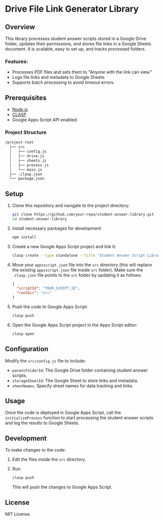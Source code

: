 # Drive File Link Generator Library

## Overview
This library processes student answer scripts stored in a Google Drive folder, updates their permissions, and stores file links in a Google Sheets document. It is scalable, easy to set up, and tracks processed folders.

### Features:
- Processes PDF files and sets them to "Anyone with the link can view."
- Logs file links and metadata to Google Sheets.
- Supports batch processing to avoid timeout errors.

## Prerequisites

- [Node.js](https://nodejs.org/)
- [CLASP](https://github.com/google/clasp)
- Google Apps Script API enabled.

### Project Structure

```md
/project-root
  ├── src
  │   ├── config.js
  │   ├── drive.js
  │   ├── sheets.js
  │   ├── process.js
  │   └── main.js
  ├── .clasp.json
  └── package.json
```


## Setup

1. Clone this repository and navigate to the project directory:
   ```bash
   git clone https://github.com/your-repo/student-answer-library.git
   cd student-answer-library
   ```

2. Install necessary packages for development
    ```bash
    npm install
    ```


3. Create a new Google Apps Script project and link it:
   ```bash
   clasp create --type standalone --title "Student Answer Script Library"
   ```


4. Move your `appsscript.json` file into the `src` directory (this will replace the existing `appsscript.json` file inside `src` folder). Make sure the `.clasp.json` file points to the `src` folder by updating it as follows:

   ```json
   {
     "scriptId": "YOUR_SCRIPT_ID",
     "rootDir": "src"
   }
   ```

5. Push the code to Google Apps Script:
   ```bash
   clasp push
   ```

6. Open the Google Apps Script project in the Apps Script editor:
   ```bash
   clasp open
   ```

## Configuration

Modify the `src/config.js` file to include:
- `parentFolderId`: The Google Drive folder containing student answer scripts.
- `storageSheetId`: The Google Sheet to store links and metadata.
- `sheetNames`: Specify sheet names for data tracking and links.

## Usage

Once the code is deployed in Google Apps Script, call the `initializeProcess` function to start processing the student answer scripts and log the results to Google Sheets.

## Development

To make changes to the code:
1. Edit the files inside the `src` directory.
2. Run:
   ```bash
   clasp push
   ```

   This will push the changes to Google Apps Script.

## License

MIT License.

